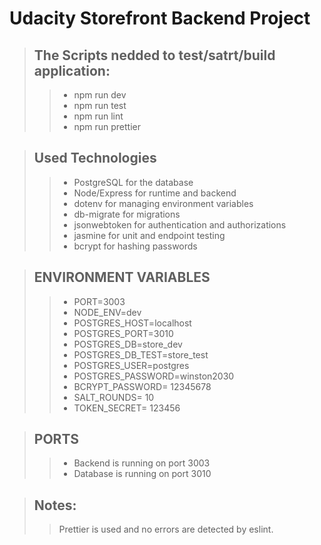 # Udacity Storefront Backend Project
>## The Scripts nedded to test/satrt/build application:
>> - npm run dev
>> - npm run test
>> - npm run lint
>> - npm run prettier

>## Used Technologies
>> - PostgreSQL for the database
>> - Node/Express for runtime and backend
>> - dotenv for managing environment variables
>> - db-migrate for migrations
>> - jsonwebtoken for authentication and authorizations
>> - jasmine for unit and endpoint testing
>> - bcrypt for hashing passwords

>## ENVIRONMENT VARIABLES
>> - PORT=3003
>> - NODE_ENV=dev
>> - POSTGRES_HOST=localhost
>> - POSTGRES_PORT=3010
>> - POSTGRES_DB=store_dev
>> - POSTGRES_DB_TEST=store_test
>> - POSTGRES_USER=postgres
>> - POSTGRES_PASSWORD=winston2030
>> - BCRYPT_PASSWORD= 12345678
>> - SALT_ROUNDS= 10
>> - TOKEN_SECRET= 123456

>## PORTS
>> - Backend is running on port 3003
>> - Database is running on port 3010

> ## Notes:
>> Prettier is used and no errors are detected by eslint.